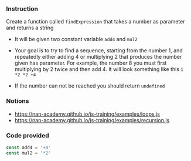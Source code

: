 ### Instruction

Create a function called `findExpression` that takes a number as parameter and returns a string

- It will be given two constant variable `add4` and `mul2`

- Your goal is to try to find a sequence, starting from the number 1, and repeatedly either adding 4 or multiplying 2
 that produces the number given has parameter.
For example, the number 8 you must first multiplying by 2 twice and then add 4.
It will look something like this `1 *2 *2 +4`

- If the number can not be reached you should return `undefined`


### Notions

- https://nan-academy.github.io/js-training/examples/loops.js
- https://nan-academy.github.io/js-training/examples/recursion.js


### Code provided
```js
const add4 = '+4'
const mul2 = '*2'
```
